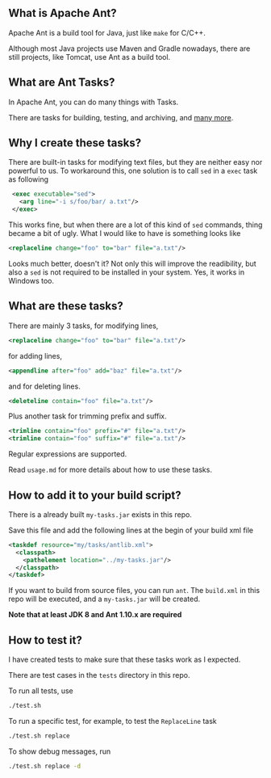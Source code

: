 ## What is Apache Ant?

Apache Ant is a build tool for Java, just like `make` for C/C++.

Although most Java projects use Maven and Gradle nowadays, there are still
projects, like Tomcat, use Ant as a build tool.

## What are Ant Tasks?

In Apache Ant, you can do many things with Tasks.

There are tasks for building, testing, and archiving, and
[many more](https://ant.apache.org/manual/tasksoverview.html).

## Why I create these tasks?

There are built-in tasks for modifying text files, but they are neither easy nor powerful to us. To workaround this, one solution is to call `sed` in a `exec` task as following

```xml
 <exec executable="sed">
   <arg line="-i s/foo/bar/ a.txt"/>
 </exec>
```

This works fine, but when there are a lot of this kind of `sed` commands, thing became a bit of ugly. What I would like to have is something looks like

```xml
<replaceline change="foo" to="bar" file="a.txt"/>
```

Looks much better, doesn't it? Not only this will improve the readibility, but also a `sed` is not required to be installed in your system. Yes, it works in Windows too.

## What are these tasks?

There are mainly 3 tasks, for modifying lines,

```xml
<replaceline change="foo" to="bar" file="a.txt"/>
```

for adding lines,

```xml
<appendline after="foo" add="baz" file="a.txt"/>
```

and for deleting lines.

```xml
<deleteline contain="foo" file="a.txt"/>
```

Plus another task for trimming prefix and suffix.

```xml
<trimline contain="foo" prefix="#" file="a.txt"/>
<trimline contain="foo" suffix="#" file="a.txt"/>
```

Regular expressions are supported.

Read `usage.md` for more details about how to use these tasks.

## How to add it to your build script?

There is a already built `my-tasks.jar` exists in this repo.

Save this file and add the following lines at the begin of your build xml file

```xml
<taskdef resource="my/tasks/antlib.xml">
  <classpath>
    <pathelement location="../my-tasks.jar"/>
  </classpath>
</taskdef>
```

If you want to build from source files, you can run `ant`.
The `build.xml` in this repo will be executed, and a `my-tasks.jar` will be created.

**Note that at least JDK 8 and Ant 1.10.x are required**

## How to test it?

I have created tests to make sure that these tasks work as I expected.

There are test cases in the `tests` directory in this repo.

To run all tests, use

```sh
./test.sh
```

To run a specific test, for example, to test the `ReplaceLine` task

```sh
./test.sh replace
```

To show debug messages, run

```sh
./test.sh replace -d
```
